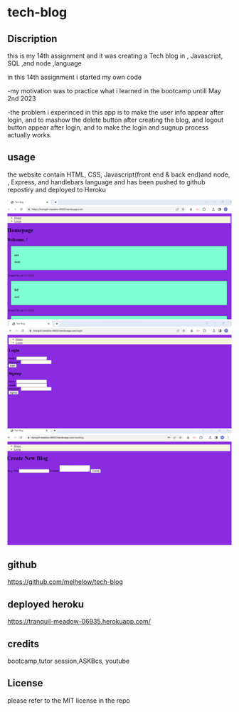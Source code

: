 # tech-blog


## Discription

this is my 14th assignment and it was creating a Tech blog in , Javascript,  SQL ,and node ,language

in this 14th assignment  i started my own code 

-my motivation was to practice what i learned in the bootcamp untill May 2nd 2023

-the problem i experinced in this app is to make the user info appear after login, and to mashow the delete button after creating the blog, and logout button appear after login, and to make the login and sugnup process actually works.

## usage
the website contain HTML, CSS, Javascript(front end & back end)and node, , Express, and handlebars language and has been pushed to github repostiry and deployed to Heroku

![Getting Started](./Screenshot%202023-05-02%20171826.png)
![Getting Started](./Screenshot%202023-05-02%20171905.png)
![Getting Started](./Screenshot%202023-05-02%20171938.png)




## github 
https://github.com/melhelow/tech-blog


## deployed heroku
https://tranquil-meadow-06935.herokuapp.com/




## credits

bootcamp,tutor session,ASKBcs, youtube



## License

please refer to the MIT license in the repo

